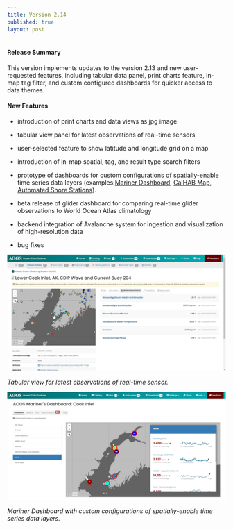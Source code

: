 ```yaml
---
title: Version 2.14
published: true
layout: post
---
```


#### Release Summary

This version implements updates to the version 2.13 and new user-requested features, including tabular data panel, print charts feature, in-map tag filter, and custom configured dashboards for quicker access to data themes.   


#### New Features

* introduction of print charts and data views as jpg image

* tabular view panel for latest observations of real-time sensors

* user-selected feature to show latitude and longitude grid on a map

* introduction of in-map spatial, tag, and result type search filters

* prototype of dashboards for custom configurations of spatially-enable time series data layers (examples:<a href="https://aoos.org/portal-highlights-2/real-time-information-for-current-maritime-conditions/">Mariner Dashboard</a>, <a href="https://data.caloos.org/#dashboards/layer/59cb173d-9fab-44d0-9a13-5e1c35a10f1b">CalHAB Map</a>, <a href="https://data.caloos.org/#dashboards/sensors/6f6e75db-710c-491a-87d6-af4a4d065537/by-parameter">Automated Shore Stations</a>).

* beta release of glider dashboard for comparing real-time glider observations to World Ocean Atlas climatology

* backend integration of Avalanche system for ingestion and visualization of high-resolution data

* bug fixes




<img src="/assets/images/release_notes/v2.14.1.png" class="img-responsive" width="600"/>

*Tabular view for latest observations of real-time sensor.*

<img src="/assets/images/release_notes/v2.14.2.png" class="img-responsive" width="600"/>

*Mariner Dashboard with custom configurations of spatially-enable time series data layers.*
